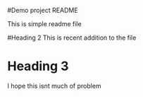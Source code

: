 #Demo project README

This is simple readme file 

#Heading 2
This is recent addition to the file

# Heading 3
I hope this isnt much of problem
